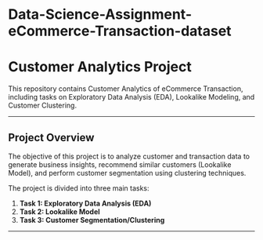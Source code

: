 # Data-Science-Assignment-eCommerce-Transaction-dataset

# Customer Analytics Project

This repository contains Customer Analytics of eCommerce Transaction, including tasks on Exploratory Data Analysis (EDA), Lookalike Modeling, and Customer Clustering.

---

## **Project Overview**

The objective of this project is to analyze customer and transaction data to generate business insights, recommend similar customers (Lookalike Model), and perform customer segmentation using clustering techniques. 

The project is divided into three main tasks:
1. **Task 1: Exploratory Data Analysis (EDA)**
2. **Task 2: Lookalike Model**
3. **Task 3: Customer Segmentation/Clustering**

---


